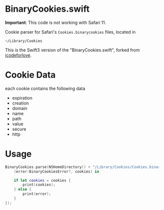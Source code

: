 # BinaryCookies.swift

**Important**: This code is not working with Safari 11.

Cookie parser for Safari's `Cookies.binarycookies` files, located in

	~/Library/Cookies

This is the Swift3 version of the "BinaryCookies.swift", forked from [icodeforlove](https://github.com/icodeforlove/BinaryCookies.swift).

# Cookie Data

each cookie contains the following data

- expiration
- creation
- domain
- name
- path
- value
- secure
- http

# Usage

```swift
BinaryCookies.parse(NSHomeDirectory() + "/Library/Cookies/Cookies.binarycookies", callback: {
    (error:BinaryCookiesError?, cookies) in

    if let cookies = cookies {
        print(cookies);
    } else {
        print(error);
    }
});
```
